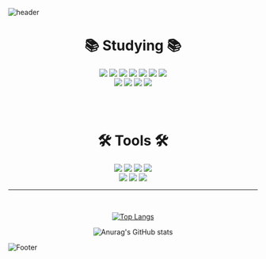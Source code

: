![header](https://capsule-render.vercel.app/api?type=waving&&color=gradient&height=245&section=header&text=SEOHYUNZ_(●'◡'●))

<div align="center">


  
# 📚 Studying 📚  

<img src="https://img.shields.io/badge/Java-007396?style=flat-square&logo=java&logoColor=white"/> <img src="https://img.shields.io/badge/JavaScript-F7DF1E?style=flat-square&logo=JavaScript&logoColor=white"/> <img src="https://img.shields.io/badge/C-A8B9CC?style=flat-square&logo=c&logoColor=white"/> <img src="https://img.shields.io/badge/C++-00599C?style=flat-square&logo=c%2B%2B&logoColor=white"/> <img src="https://img.shields.io/badge/C%23-239120?style=flat-square&logo=Csharp&logoColor=white"/> <img src="https://img.shields.io/badge/Python-3776AB?style=flat-square&logo=python&logoColor=white"/> <img src="https://img.shields.io/badge/React-61DAFB?style=flat-square&logo=React&logoColor=white"/> <br>
  <img src="https://img.shields.io/badge/Spring-6DB33F?style=flat-square&logo=spring&logoColor=white"/> <img src="https://img.shields.io/badge/Kotlin-7F52FF?style=flat-square&logo=Kotlin&logoColor=white"/> <img src="https://img.shields.io/badge/MySQL-4479A1?style=flat-square&logo=MySQL&logoColor=white"/> <img src="https://img.shields.io/badge/Oracle-F80000?style=flat-square&logo=Oracle&logoColor=white"/>

<br><br>

# 🛠 Tools 🛠
<img src="https://img.shields.io/badge/Eclipse-2C2255?style=flat-square&logo=EclipseIDE&logoColor=white"/>  <img src="https://img.shields.io/badge/Visual Studio-5C2D91?style=flat-square&logo=VisualStudio&logoColor=white"/> <img src="https://img.shields.io/badge/Visual Studio Code-007ACC?style=flat-square&logo=VisualStudioCode&logoColor=white"/> <img src="https://img.shields.io/badge/GitHub-181717?style=flat-square&logo=GitHub&logoColor=white"/>  <br>
  <img src="https://img.shields.io/badge/Android Studio-3DDC84?style=flat-square&logo=AndroidStudio&logoColor=white"/> <img src="https://img.shields.io/badge/Unity-FFFFFF?style=flat-square&logo=Unity&logoColor=black"/>  <img src="https://img.shields.io/badge/PyCharm-000000?style=flat-square&logo=PyCharm&logoColor=white"/>




* * *
<br>
  
[![Top Langs](https://github-readme-stats.vercel.app/api/top-langs/?username=seohyunz&layout=compact)](https://github.com/seohyunz/github-readme-stats) 

![Anurag's GitHub stats](https://github-readme-stats.vercel.app/api?username=seohyunz&show_icons=true)  


</div>






![Footer](https://capsule-render.vercel.app/api?type=waving&&color=D1D1D1&height=125&section=footer)
